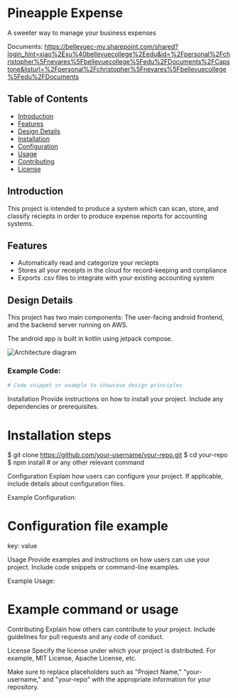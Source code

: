 # Pineapple Expense
A sweeter way to manage your business expenses

Documents:
https://bellevuec-my.sharepoint.com/shared?login_hint=xiao%2Exu%40bellevuecollege%2Eedu&id=%2Fpersonal%2Fchristopher%5Fnevares%5Fbellevuecollege%5Fedu%2FDocuments%2FCapstone&listurl=%2Fpersonal%2Fchristopher%5Fnevares%5Fbellevuecollege%5Fedu%2FDocuments

## Table of Contents
- [Introduction](#introduction)
- [Features](#features)
- [Design Details](#design-details)
- [Installation](#installation)
- [Configuration](#configuration)
- [Usage](#usage)
- [Contributing](#contributing)
- [License](#license)

## Introduction

This project is intended to produce a system which can scan, store, and classify reciepts in order to produce expense reports for accounting systems.

## Features

- Automatically read and categorize your reciepts
- Stores all your receipts in the cloud for record-keeping and compliance
- Exports .csv files to integrate with your existing accounting system

## Design Details

This project has two main components: The user-facing android frontend, and the backend server running on AWS.

The android app is built in kotlin using jetpack compose.

![Architecture diagram]("https://www.github.com/ximixu/Pineapple-Expense/blob/main/SDD.jpeg")

### Example Code:

```python
# Code snippet or example to showcase design principles
```

Installation
Provide instructions on how to install your project. Include any dependencies or prerequisites.

# Installation steps
$ git clone https://github.com/your-username/your-repo.git
$ cd your-repo
$ npm install  # or any other relevant command

Configuration
Explain how users can configure your project. If applicable, include details about configuration files.

Example Configuration:
# Configuration file example
key: value

Usage
Provide examples and instructions on how users can use your project. Include code snippets or command-line examples.

Example Usage:
# Example command or usage

Contributing
Explain how others can contribute to your project. Include guidelines for pull requests and any code of conduct.

License
Specify the license under which your project is distributed. For example, MIT License, Apache License, etc.


Make sure to replace placeholders such as "Project Name," "your-username," and "your-repo" with the appropriate information for your repository.
